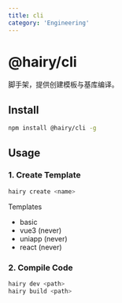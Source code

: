 ```yaml
---
title: cli
category: 'Engineering'
---
```


# @hairy/cli

脚手架，提供创建模板与基库编译。

## Install

~~~sh
npm install @hairy/cli -g
~~~

## Usage

### 1. Create Template

~~~sh
hairy create <name>
~~~

Templates
- basic
- vue3 (never)
- uniapp (never)
- react (never)

### 2. Compile Code

~~~sh
hairy dev <path>
hairy build <path>
~~~